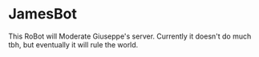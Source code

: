 # JamesBot

This RoBot will Moderate Giuseppe's server. Currently it doesn't do much tbh, but eventually it will rule the world.
